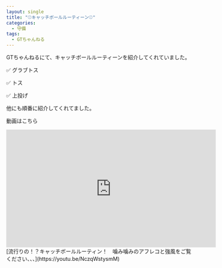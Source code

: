 ```yaml
---
layout: single
title: "⚾️キャッチボールルーティーン⚾️"
categories:
  - 守備
tags:
  - GTちゃんねる
---
```


GTちゃんねるにて、キャッチボールルーティーンを紹介してくれていました。

✅ グラブトス

✅ トス

✅ 上投げ

他にも順番に紹介してくれてました。

動画はこちら
<iframe width="560" height="315" src="https://www.youtube.com/embed/NczqWstysmM" frameborder="0" allow="accelerometer; autoplay; encrypted-media; gyroscope; picture-in-picture" allowfullscreen></iframe>
[流行りの！？キャッチボールルーティン！　噛み噛みのアフレコと強風をご覧ください、、、](https://youtu.be/NczqWstysmM)
